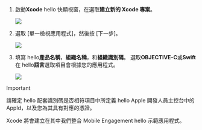 1. 啟動**Xcode** hello 快顯視窗，在選取**建立新的 Xcode 專案**。
   
    ![](./media/mobile-engagement-create-new-ios-app/xcode-new-project.png)
2. 選取 [單一檢視應用程式]，然後按 [下一步]。
   
    ![](./media/mobile-engagement-create-new-ios-app/xcode-simple-view.png)
3. 填寫 hello**產品名稱**，**組織名稱**，和**組織識別碼**。 選取**OBJECTIVE-C**或**Swift**在 hello**語言**選取項目會根據您的應用程式。
   
    ![](./media/mobile-engagement-create-new-ios-app/xcode-project-props.png)

> [!IMPORTANT]
> 請確定 hello 配套識別碼是否相符項目中所定義 hello Apple 開發人員主控台中的 AppId，以及您為其具有對應的憑證。 
> 
> 

Xcode 將會建立在其中我們整合 Mobile Engagement hello 示範應用程式。

